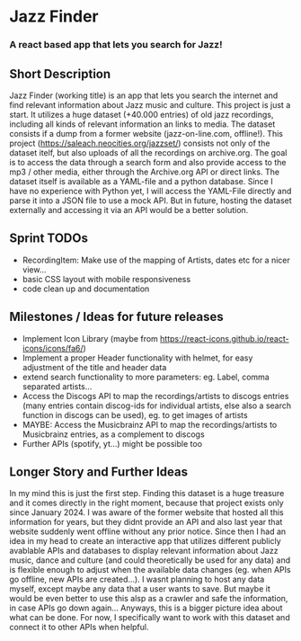 # Jazz Finder

### A react based app that lets you search for Jazz!

## Short Description

Jazz Finder (working title) is an app that lets you search the internet and find relevant information about Jazz music and culture. This project is just a start. It utilizes a huge dataset (+40.000 entries) of old jazz recordings, including all kinds of relevant information an links to media. The dataset consists if a dump from a former website (jazz-on-line.com, offline!). This project (https://saleach.neocities.org/jazzset/) consists not only of the dataset itelf, but also uploads of all the recordings on archive.org. The goal is to access the data through a search form and also provide access to the mp3 / other media, either through the Archive.org API or direct links. The dataset itself is available as a YAML-file and a python database. Since I have no experience with Python yet, I will access the YAML-File directly and parse it into a JSON file to use a mock API. But in future, hosting the dataset externally and accessing it via an API would be a better solution.

## Sprint TODOs

- RecordingItem: Make use of the mapping of Artists, dates etc for a nicer view...
- basic CSS layout with mobile responsiveness
- code clean up and documentation

## Milestones / Ideas for future releases

- Implement Icon Library (maybe from https://react-icons.github.io/react-icons/icons/fa6/)
- Implement a proper Header functionality with helmet, for easy adjustment of the title and header data
- extend search functionality to more parameters: eg. Label, comma separated artists...
- Access the Discogs API to map the recordings/artists to discogs entries (many entries contain discog-ids for individual artists, else also a search function in discogs can be used), eg. to get images of artists
- MAYBE: Access the Musicbrainz API to map the recordings/artists to Musicbrainz entries, as a complement to discogs
- Further APIs (spotify, yt...) might be possible too

## Longer Story and Further Ideas

In my mind this is just the first step. Finding this dataset is a huge treasure and it comes directly in the right moment, because that project exists only since January 2024. I was aware of the former website that hosted all this information for years, but they didnt provide an API and also last year that website suddenly went offline without any prior notice. Since then I had an idea in my head to create an interactive app that utilizes different publicly avablable APIs and databases to display relevant information about Jazz music, dance and culture (and could theoretically be used for any data) and is flexible enough to adjust when the available data changes (eg. when APIs go offline, new APIs are created...). I wasnt planning to host any data myself, except maybe any data that a user wants to save. But maybe it would be even better to use this alsp as a crawler and safe the information, in case APIs go down again... Anyways, this is a bigger picture idea about what can be done. For now, I specifically want to work with this dataset and connect it to other APIs when helpful.
